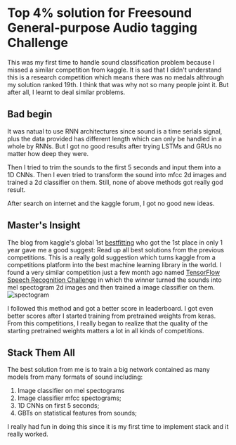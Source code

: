 # Top 4% solution for Freesound General-purpose Audio tagging Challenge

This was my first time to handle sound classification problem because I missed a similar competition from kaggle.
It is sad that I didn't understand this is a research competition which means there was no medals althrough my 
solution ranked 19th. I think that was why not so many people joint it. 
But after all, I learnt to deal similar problems.

## Bad begin
It was natual to use RNN architectures since sound is a time serials signal, 
plus the data provided has different length which can only be handled in a whole by RNNs.
But I got no good results after trying LSTMs and GRUs no matter how deep they were.

Then I tried to trim the sounds to the first 5 seconds and input them into a 1D CNNs.
Then I even tried to transform the sound into mfcc 2d images and trained a 2d classifier
on them.
Still, none of above methods got really god result.

After search on internet and the kaggle forum, I got no good new ideas.

## Master's Insight
The blog from kaggle's global 1st [bestfitting](https://www.kaggle.com/bestfitting) who got
the 1st place in only 1 year gave me a good suggest: 
Read up all best solutions from the previous competitions.
This is a really gold suggestion which turns kaggle from a competitions platform into the 
best machine learning library in the world.
I found a very similar competition just a few month ago named [TensorFlow Speech Recognition Challenge](https://www.kaggle.com/c/tensorflow-speech-recognition-challenge)
in which the winner turned the sounds into mel spectogram 2d images and then trained a image classifier on them.
![spectogram](https://i.imgur.com/P5S4wHB.png)

I followed this method and got a better score in leaderboard.
I got even better scores after I started training from pretrained weights from keras.
From this competitions, I really began to realize that the quality of the starting pretrained weights matters
a lot in all kinds of competitions.

## Stack Them All
The best solution from me is to train a big network contained as many models from many formats of 
sound including:
1. Image classifier on mel spectograms
2. Image classifier mfcc spectograms;
3. 1D CNNs on first 5 seconds;
4. GBTs on statistical features from sounds;

I really had fun in doing this since it is my first time to implement stack and it really worked.
